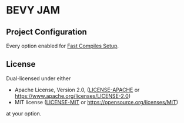 # BEVY JAM

## Project Configuration

Every option enabled for [Fast Compiles Setup][fast-compiles].

[fast-compiles]: https://bevyengine.org/learn/book/getting-started/setup/#enable-fast-compiles-optional

## License

Dual-licensed under either

- Apache License, Version 2.0, ([LICENSE-APACHE](LICENSE-APACHE) or https://www.apache.org/licenses/LICENSE-2.0)
- MIT license ([LICENSE-MIT](LICENSE-MIT) or https://opensource.org/licenses/MIT)

at your option.
